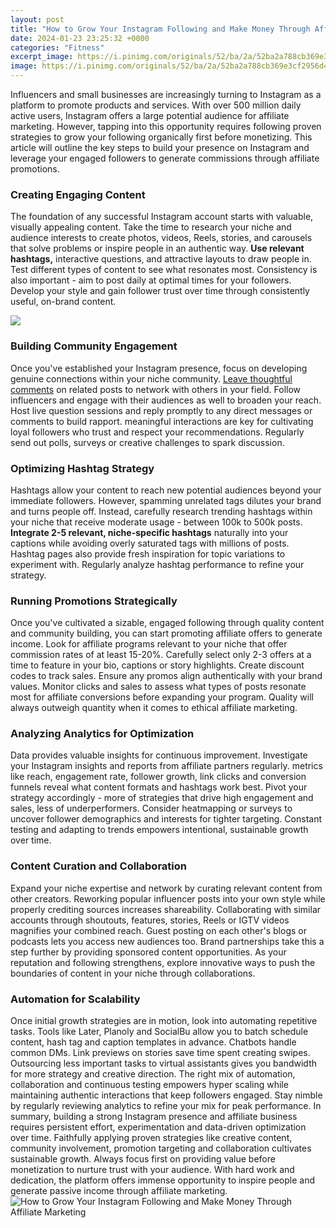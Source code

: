 ```yaml
---
layout: post
title: "How to Grow Your Instagram Following and Make Money Through Affiliate Marketing"
date: 2024-01-23 23:25:32 +0000
categories: "Fitness"
excerpt_image: https://i.pinimg.com/originals/52/ba/2a/52ba2a788cb369e3cf2956d419479560.jpg
image: https://i.pinimg.com/originals/52/ba/2a/52ba2a788cb369e3cf2956d419479560.jpg
---
```


Influencers and small businesses are increasingly turning to Instagram as a platform to promote products and services. With over 500 million daily active users, Instagram offers a large potential audience for affiliate marketing. However, tapping into this opportunity requires following proven strategies to grow your following organically first before monetizing. This article will outline the key steps to build your presence on Instagram and leverage your engaged followers to generate commissions through affiliate promotions.
### Creating Engaging Content
The foundation of any successful Instagram account starts with valuable, visually appealing content. Take the time to research your niche and audience interests to create photos, videos, Reels, stories, and carousels that solve problems or inspire people in an authentic way. **Use relevant hashtags,** interactive questions, and attractive layouts to draw people in. Test different types of content to see what resonates most. Consistency is also important - aim to post daily at optimal times for your followers. Develop your style and gain follower trust over time through consistently useful, on-brand content. 

![](https://i.pinimg.com/originals/8e/ee/1e/8eee1ebeb5b2a6db379c1885e58f1cef.png)
### Building Community Engagement 
Once you've established your Instagram presence, focus on developing genuine connections within your niche community. [Leave thoughtful comments](https://store.fi.io.vn/womens-cute-doberman-dog-face-pup-pet-puppy-lover-best-dad-mom-ever-v-neck-t-shirt/women&) on related posts to network with others in your field. Follow influencers and engage with their audiences as well to broaden your reach. Host live question sessions and reply promptly to any direct messages or comments to build rapport. meaningful interactions are key for cultivating loyal followers who trust and respect your recommendations. Regularly send out polls, surveys or creative challenges to spark discussion. 
### Optimizing Hashtag Strategy
Hashtags allow your content to reach new potential audiences beyond your immediate followers. However, spamming unrelated tags dilutes your brand and turns people off. Instead, carefully research trending hashtags within your niche that receive moderate usage - between 100k to 500k posts. **Integrate 2-5 relevant, niche-specific hashtags** naturally into your captions while avoiding overly saturated tags with millions of posts. Hashtag pages also provide fresh inspiration for topic variations to experiment with. Regularly analyze hashtag performance to refine your strategy.
### Running Promotions Strategically  
Once you've cultivated a sizable, engaged following through quality content and community building, you can start promoting affiliate offers to generate income. Look for affiliate programs relevant to your niche that offer commission rates of at least 15-20%. Carefully select only 2-3 offers at a time to feature in your bio, captions or story highlights. Create discount codes to track sales. Ensure any promos align authentically with your brand values. Monitor clicks and sales to assess what types of posts resonate most for affiliate conversions before expanding your program. Quality will always outweigh quantity when it comes to ethical affiliate marketing.
### Analyzing Analytics for Optimization  
Data provides valuable insights for continuous improvement. Investigate your Instagram insights and reports from affiliate partners regularly. metrics like reach, engagement rate, follower growth, link clicks and conversion funnels reveal what content formats and hashtags work best. Pivot your strategy accordingly - more of strategies that drive high engagement and sales, less of underperformers. Consider heatmapping or surveys to uncover follower demographics and interests for tighter targeting. Constant testing and adapting to trends empowers intentional, sustainable growth over time. 
### Content Curation and Collaboration
Expand your niche expertise and network by curating relevant content from other creators. Reworking popular influencer posts into your own style while properly crediting sources increases shareability. Collaborating with similar accounts through shoutouts, features, stories, Reels or IGTV videos magnifies your combined reach. Guest posting on each other's blogs or podcasts lets you access new audiences too. Brand partnerships take this a step further by providing sponsored content opportunities. As your reputation and following strengthens, explore innovative ways to push the boundaries of content in your niche through collaborations. 
### Automation for Scalability   
Once initial growth strategies are in motion, look into automating repetitive tasks.  Tools like Later, Planoly and SocialBu allow you to batch schedule content, hash tag and caption templates in advance. Chatbots handle common DMs. Link previews on stories save time spent creating swipes. Outsourcing less important tasks to virtual assistants gives you bandwidth for more strategy and creative direction. The right mix of automation, collaboration and continuous testing empowers hyper scaling while maintaining authentic interactions that keep followers engaged. Stay nimble by regularly reviewing analytics to refine your mix for peak performance.
In summary, building a strong Instagram presence and affiliate business requires persistent effort, experimentation and data-driven optimization over time. Faithfully applying proven strategies like creative content, community involvement, promotion targeting and collaboration cultivates sustainable growth. Always focus first on providing value before monetization to nurture trust with your audience. With hard work and dedication, the platform offers immense opportunity to inspire people and generate passive income through affiliate marketing.
![How to Grow Your Instagram Following and Make Money Through Affiliate Marketing](https://i.pinimg.com/originals/52/ba/2a/52ba2a788cb369e3cf2956d419479560.jpg)